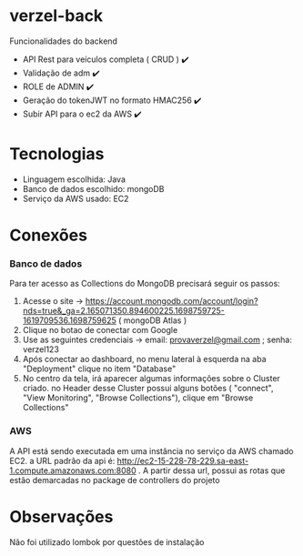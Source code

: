 # verzel-back

Funcionalidades do backend

- API Rest para veículos completa ( CRUD ) ✔️
- Validação de adm ✔️
- ROLE de ADMIN ✔️
- Geração do tokenJWT no formato HMAC256 ✔️
- Subir API para o ec2 da AWS ✔️
  

# Tecnologias

- Linguagem escolhida: Java
- Banco de dados escolhido: mongoDB
- Serviço da AWS usado: EC2

# Conexões

### Banco de dados
 Para ter acesso as Collections do MongoDB precisará seguir os passos:

  1. Acesse o site -> https://account.mongodb.com/account/login?nds=true&_ga=2.165071350.894600225.1698759725-1619709536.1698759625 ( mongoDB Atlas )
  2. Clique no botao de conectar com Google
  3. Use as seguintes credenciais -> email: provaverzel@gmail.com ; senha: verzel123
  4. Após conectar ao dashboard, no menu lateral à esquerda na aba "Deployment" clique no item "Database"
  5. No centro da tela, irá aparecer algumas informações sobre o Cluster criado. no Header desse Cluster possui alguns botões ( "connect", "View Monitoring", "Browse Collections"), clique em "Browse Collections"


### AWS
  A API está sendo executada em uma instância no serviço da AWS chamado EC2. a URL padrão da api é: http://ec2-15-228-78-229.sa-east-1.compute.amazonaws.com:8080 . A partir dessa url, possui as rotas que estão demarcadas no package de controllers do projeto 


# Observações

Não foi utilizado lombok por questões de instalação

